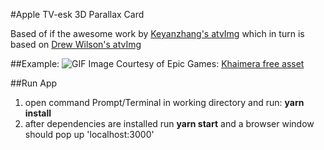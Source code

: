 #Apple TV-esk 3D Parallax Card

Based of if the awesome work by [Keyanzhang's atvImg](https://github.com/keyanzhang/react-atv-img) which in turn is based on [Drew Wilson's atvImg](https://github.com/drewwilson/atvImg)

##Example: 
![GIF](https://github.com/jansmolders86/react-3D-parallax-card/blob/master/public/images/preview.gif?raw=true)
Image Courtesy of Epic Games: [Khaimera free asset](https://www.unrealengine.com/en-US/paragon)

##Run App
1. open command Prompt/Terminal in working directory and run: __yarn install__
2. after dependencies are installed run __yarn start__ and a browser window should pop up 'localhost:3000'

